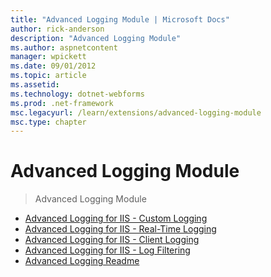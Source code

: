 ```yaml
---
title: "Advanced Logging Module | Microsoft Docs"
author: rick-anderson
description: "Advanced Logging Module"
ms.author: aspnetcontent
manager: wpickett
ms.date: 09/01/2012
ms.topic: article
ms.assetid: 
ms.technology: dotnet-webforms
ms.prod: .net-framework
msc.legacyurl: /learn/extensions/advanced-logging-module
msc.type: chapter
---
```

Advanced Logging Module
====================
> Advanced Logging Module


- [Advanced Logging for IIS - Custom Logging](advanced-logging-for-iis-custom-logging.md)
- [Advanced Logging for IIS - Real-Time Logging](advanced-logging-for-iis-real-time-logging.md)
- [Advanced Logging for IIS - Client Logging](advanced-logging-for-iis-client-logging.md)
- [Advanced Logging for IIS - Log Filtering](advanced-logging-for-iis-log-filtering.md)
- [Advanced Logging Readme](advanced-logging-readme.md)